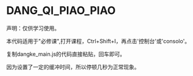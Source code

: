 # DANG_QI_PIAO_PIAO

声明：仅供学习使用。

本代码适用于"必修课",打开课程，Ctrl+Shift+I，再点击'控制台'或'consolo'。

复制dangke_main.js的代码直接粘贴，回车即可。

因为设置了一定的缓冲时间，所以停顿几秒为正常现象。
